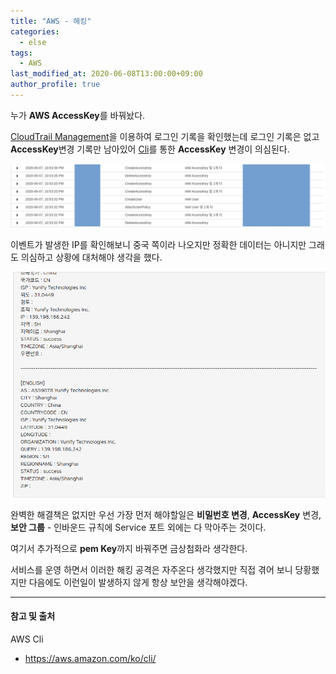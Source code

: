 ```yaml
---
title: "AWS - 해킹"
categories: 
  - else
tags:
  - AWS
last_modified_at: 2020-06-08T13:00:00+09:00
author_profile: true
---
```

누가 **AWS AccessKey**를 바꿔놨다.

[CloudTrail Management](https://docs.aws.amazon.com/ko_kr/awscloudtrail/latest/userguide/cloudtrail-concepts.html)을 이용하여 로그인 기록을 확인했는데 로그인 기록은 없고 **AccessKey**변경 기록만 남아있어 [Cli](https://aws.amazon.com/ko/cli/)를 통한 **AccessKey** 변경이 의심된다.

![1](/assets/img/posts/else/awsHacking/1.png)

이벤트가 발생한 IP를 확인해보니 중국 쪽이라 나오지만 정확한 데이터는 아니지만 그래도 의심하고 상황에 대처해야 생각을 했다.

![2](/assets/img/posts/else/awsHacking/2.png)

완벽한 해결책은 없지만 우선 가장 먼저 해야할일은 **비밀번호 변경**, **AccessKey** 변경, **보안 그룹** - 인바운드 규칙에 Service 포트 외에는 다 막아주는 것이다.

여기서 추가적으로 **pem Key**까지 바꿔주면 금상첨화라 생각한다.

서비스를 운영 하면서 이러한 해킹 공격은 자주온다 생각했지만 직접 겪어 보니 당황했지만 다음에도 이런일이 발생하지 않게 항상 보안을 생각해야겠다.

---
#### 참고 및 출처

AWS Cli
- <https://aws.amazon.com/ko/cli/>
